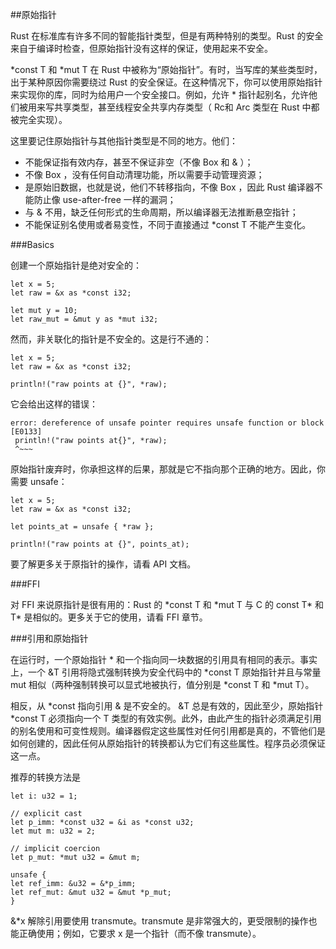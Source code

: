 ##原始指针 

Rust 在标准库有许多不同的智能指针类型，但是有两种特别的类型。Rust 的安全来自于编译时检查，但原始指针没有这样的保证，使用起来不安全。　　　　

\*const T 和 \*mut T 在 Rust 中被称为“原始指针”。有时，当写库的某些类型时，出于某种原因你需要绕过 Rust 的安全保证。在这种情况下，你可以使用原始指针来实现你的库，同时为给用户一个安全接口。例如，允许 * 指针起别名，允许他们被用来写共享类型，甚至线程安全共享内存类型（ Rc<T>和 Arc<T> 类型在 Rust 中都被完全实现）。

这里要记住原始指针与其他指针类型是不同的地方。他们：


- 不能保证指有效内存，甚至不保证非空（不像 Box 和 & ）；　　
- 不像 Box ，没有任何自动清理功能，所以需要手动管理资源； 　　
- 是原始旧数据，也就是说，他们不转移指向，不像 Box ，因此 Rust 编译器不能防止像 use-after-free 一样的漏洞； 　　
- 与 & 不用，缺乏任何形式的生命周期，所以编译器无法推断悬空指针；　　
- 不能保证别名使用或者易变性，不同于直接通过 *const T 不能产生变化。

###Basics

创建一个原始指针是绝对安全的：

    let x = 5;
    let raw = &x as *const i32;
    
    let mut y = 10;
    let raw_mut = &mut y as *mut i32;

然而，非关联化的指针是不安全的。这是行不通的：

    let x = 5;
    let raw = &x as *const i32;
    
    println!("raw points at {}", *raw);

它会给出这样的错误：

    error: dereference of unsafe pointer requires unsafe function or block [E0133]
     println!("raw points at{}", *raw);
     ^~~~

原始指针废弃时，你承担这样的后果，那就是它不指向那个正确的地方。因此，你需要 unsafe：

    let x = 5;
    let raw = &x as *const i32;
    
    let points_at = unsafe { *raw };
    
    println!("raw points at {}", points_at);

要了解更多关于原指针的操作，请看 API 文档。

###FFI

对 FFI 来说原指针是很有用的：Rust 的 \*const T 和 \*mut T 与 C 的 const T* 和 T* 是相似的。更多关于它的使用，请看 FFI 章节。

###引用和原始指针

在运行时，一个原始指针 \* 和一个指向同一块数据的引用具有相同的表示。事实上，一个 &T 引用将隐式强制转换为安全代码中的 \*const T 原始指针并且与常量 mut 相似（两种强制转换可以显式地被执行，值分别是 *const T 和  *mut T）。　　　　

相反，从 *const 指向引用 & 是不安全的。 &T 总是有效的，因此至少，原始指针 *const T 必须指向一个 T 类型的有效实例。此外，由此产生的指针必须满足引用的别名使用和可变性规则。编译器假定这些属性对任何引用都是真的，不管他们是如何创建的，因此任何从原始指针的转换都认为它们有这些属性。程序员必须保证这一点。　　　　

推荐的转换方法是

    let i: u32 = 1;
    
    // explicit cast
    let p_imm: *const u32 = &i as *const u32;
    let mut m: u32 = 2;
    
    // implicit coercion
    let p_mut: *mut u32 = &mut m;
    
    unsafe {
    let ref_imm: &u32 = &*p_imm;
    let ref_mut: &mut u32 = &mut *p_mut;
    }

&*x 解除引用要使用 transmute。transmute 是非常强大的，更受限制的操作也能正确使用；例如，它要求 x 是一个指针（而不像 transmute）。